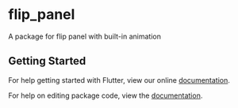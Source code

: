 # flip_panel

A package for flip panel with built-in animation

## Getting Started

For help getting started with Flutter, view our online [documentation](https://flutter.io/).

For help on editing package code, view the [documentation](https://flutter.io/developing-packages/).
